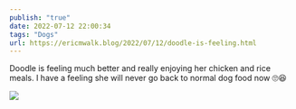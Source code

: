 ```yaml
---
publish: "true"
date: 2022-07-12 22:00:34
tags: "Dogs"
url: https://ericmwalk.blog/2022/07/12/doodle-is-feeling.html
---
```


Doodle is feeling much better and really enjoying her chicken and rice meals. I have a feeling she will never go back to normal dog food now 🙄😆

![](https://ericmwalk.blog/uploads/2022/242c5dce42.jpg)
